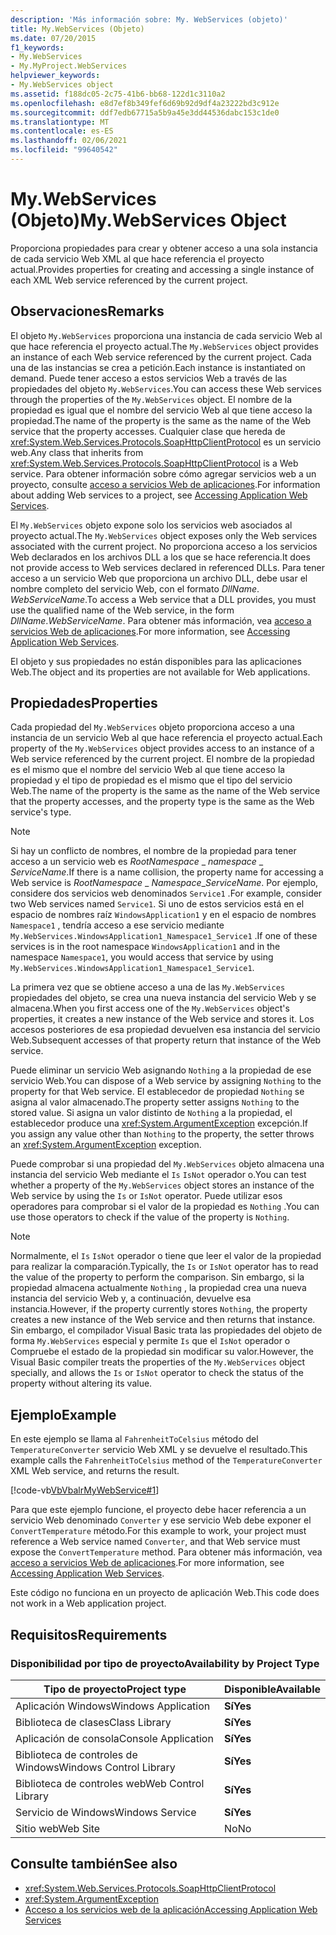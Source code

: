 ```yaml
---
description: 'Más información sobre: My. WebServices (objeto)'
title: My.WebServices (Objeto)
ms.date: 07/20/2015
f1_keywords:
- My.WebServices
- My.MyProject.WebServices
helpviewer_keywords:
- My.WebServices object
ms.assetid: f188dc05-2c75-41b6-bb68-122d1c3110a2
ms.openlocfilehash: e8d7ef8b349fef6d69b92d9df4a23222bd3c912e
ms.sourcegitcommit: ddf7edb67715a5b9a45e3dd44536dabc153c1de0
ms.translationtype: MT
ms.contentlocale: es-ES
ms.lasthandoff: 02/06/2021
ms.locfileid: "99640542"
---
```

# <a name="mywebservices-object"></a><span data-ttu-id="bafc4-103">My.WebServices (Objeto)</span><span class="sxs-lookup"><span data-stu-id="bafc4-103">My.WebServices Object</span></span>

<span data-ttu-id="bafc4-104">Proporciona propiedades para crear y obtener acceso a una sola instancia de cada servicio Web XML al que hace referencia el proyecto actual.</span><span class="sxs-lookup"><span data-stu-id="bafc4-104">Provides properties for creating and accessing a single instance of each XML Web service referenced by the current project.</span></span>  
  
## <a name="remarks"></a><span data-ttu-id="bafc4-105">Observaciones</span><span class="sxs-lookup"><span data-stu-id="bafc4-105">Remarks</span></span>  

 <span data-ttu-id="bafc4-106">El objeto `My.WebServices` proporciona una instancia de cada servicio Web al que hace referencia el proyecto actual.</span><span class="sxs-lookup"><span data-stu-id="bafc4-106">The `My.WebServices` object provides an instance of each Web service referenced by the current project.</span></span> <span data-ttu-id="bafc4-107">Cada una de las instancias se crea a petición.</span><span class="sxs-lookup"><span data-stu-id="bafc4-107">Each instance is instantiated on demand.</span></span> <span data-ttu-id="bafc4-108">Puede tener acceso a estos servicios Web a través de las propiedades del objeto `My.WebServices`.</span><span class="sxs-lookup"><span data-stu-id="bafc4-108">You can access these Web services through the properties of the `My.WebServices` object.</span></span> <span data-ttu-id="bafc4-109">El nombre de la propiedad es igual que el nombre del servicio Web al que tiene acceso la propiedad.</span><span class="sxs-lookup"><span data-stu-id="bafc4-109">The name of the property is the same as the name of the Web service that the property accesses.</span></span> <span data-ttu-id="bafc4-110">Cualquier clase que hereda de <xref:System.Web.Services.Protocols.SoapHttpClientProtocol> es un servicio web.</span><span class="sxs-lookup"><span data-stu-id="bafc4-110">Any class that inherits from <xref:System.Web.Services.Protocols.SoapHttpClientProtocol> is a Web service.</span></span> <span data-ttu-id="bafc4-111">Para obtener información sobre cómo agregar servicios web a un proyecto, consulte [acceso a servicios Web de aplicaciones](../../developing-apps/programming/accessing-application-web-services.md).</span><span class="sxs-lookup"><span data-stu-id="bafc4-111">For information about adding Web services to a project, see [Accessing Application Web Services](../../developing-apps/programming/accessing-application-web-services.md).</span></span>  
  
 <span data-ttu-id="bafc4-112">El `My.WebServices` objeto expone solo los servicios web asociados al proyecto actual.</span><span class="sxs-lookup"><span data-stu-id="bafc4-112">The `My.WebServices` object exposes only the Web services associated with the current project.</span></span> <span data-ttu-id="bafc4-113">No proporciona acceso a los servicios Web declarados en los archivos DLL a los que se hace referencia.</span><span class="sxs-lookup"><span data-stu-id="bafc4-113">It does not provide access to Web services declared in referenced DLLs.</span></span> <span data-ttu-id="bafc4-114">Para tener acceso a un servicio Web que proporciona un archivo DLL, debe usar el nombre completo del servicio Web, con el formato *DllName*. *WebServiceName*.</span><span class="sxs-lookup"><span data-stu-id="bafc4-114">To access a Web service that a DLL provides, you must use the qualified name of the Web service, in the form *DllName*.*WebServiceName*.</span></span> <span data-ttu-id="bafc4-115">Para obtener más información, vea [acceso a servicios Web de aplicaciones](../../developing-apps/programming/accessing-application-web-services.md).</span><span class="sxs-lookup"><span data-stu-id="bafc4-115">For more information, see [Accessing Application Web Services](../../developing-apps/programming/accessing-application-web-services.md).</span></span>  
  
 <span data-ttu-id="bafc4-116">El objeto y sus propiedades no están disponibles para las aplicaciones Web.</span><span class="sxs-lookup"><span data-stu-id="bafc4-116">The object and its properties are not available for Web applications.</span></span>  
  
## <a name="properties"></a><span data-ttu-id="bafc4-117">Propiedades</span><span class="sxs-lookup"><span data-stu-id="bafc4-117">Properties</span></span>  

 <span data-ttu-id="bafc4-118">Cada propiedad del `My.WebServices` objeto proporciona acceso a una instancia de un servicio Web al que hace referencia el proyecto actual.</span><span class="sxs-lookup"><span data-stu-id="bafc4-118">Each property of the `My.WebServices` object provides access to an instance of a Web service referenced by the current project.</span></span> <span data-ttu-id="bafc4-119">El nombre de la propiedad es el mismo que el nombre del servicio Web al que tiene acceso la propiedad y el tipo de propiedad es el mismo que el tipo del servicio Web.</span><span class="sxs-lookup"><span data-stu-id="bafc4-119">The name of the property is the same as the name of the Web service that the property accesses, and the property type is the same as the Web service's type.</span></span>  
  
> [!NOTE]
> <span data-ttu-id="bafc4-120">Si hay un conflicto de nombres, el nombre de la propiedad para tener acceso a un servicio web es *RootNamespace* _ *namespace* \_ *ServiceName*.</span><span class="sxs-lookup"><span data-stu-id="bafc4-120">If there is a name collision, the property name for accessing a Web service is *RootNamespace* _ *Namespace*\_*ServiceName*.</span></span> <span data-ttu-id="bafc4-121">Por ejemplo, considere dos servicios web denominados `Service1` .</span><span class="sxs-lookup"><span data-stu-id="bafc4-121">For example, consider two Web services named `Service1`.</span></span> <span data-ttu-id="bafc4-122">Si uno de estos servicios está en el espacio de nombres raíz `WindowsApplication1` y en el espacio de nombres `Namespace1` , tendría acceso a ese servicio mediante `My.WebServices.WindowsApplication1_Namespace1_Service1` .</span><span class="sxs-lookup"><span data-stu-id="bafc4-122">If one of these services is in the root namespace `WindowsApplication1` and in the namespace `Namespace1`, you would access that service by using `My.WebServices.WindowsApplication1_Namespace1_Service1`.</span></span>  
  
 <span data-ttu-id="bafc4-123">La primera vez que se obtiene acceso a una de las `My.WebServices` propiedades del objeto, se crea una nueva instancia del servicio Web y se almacena.</span><span class="sxs-lookup"><span data-stu-id="bafc4-123">When you first access one of the `My.WebServices` object's properties, it creates a new instance of the Web service and stores it.</span></span> <span data-ttu-id="bafc4-124">Los accesos posteriores de esa propiedad devuelven esa instancia del servicio Web.</span><span class="sxs-lookup"><span data-stu-id="bafc4-124">Subsequent accesses of that property return that instance of the Web service.</span></span>  
  
 <span data-ttu-id="bafc4-125">Puede eliminar un servicio Web asignando `Nothing` a la propiedad de ese servicio Web.</span><span class="sxs-lookup"><span data-stu-id="bafc4-125">You can dispose of a Web service by assigning `Nothing` to the property for that Web service.</span></span> <span data-ttu-id="bafc4-126">El establecedor de propiedad `Nothing` se asigna al valor almacenado.</span><span class="sxs-lookup"><span data-stu-id="bafc4-126">The property setter assigns `Nothing` to the stored value.</span></span> <span data-ttu-id="bafc4-127">Si asigna un valor distinto de `Nothing` a la propiedad, el establecedor produce una <xref:System.ArgumentException> excepción.</span><span class="sxs-lookup"><span data-stu-id="bafc4-127">If you assign any value other than `Nothing` to the property, the setter throws an <xref:System.ArgumentException> exception.</span></span>  
  
 <span data-ttu-id="bafc4-128">Puede comprobar si una propiedad del `My.WebServices` objeto almacena una instancia del servicio Web mediante el `Is` `IsNot` operador o.</span><span class="sxs-lookup"><span data-stu-id="bafc4-128">You can test whether a property of the `My.WebServices` object stores an instance of the Web service by using the `Is` or `IsNot` operator.</span></span> <span data-ttu-id="bafc4-129">Puede utilizar esos operadores para comprobar si el valor de la propiedad es `Nothing` .</span><span class="sxs-lookup"><span data-stu-id="bafc4-129">You can use those operators to check if the value of the property is `Nothing`.</span></span>  
  
> [!NOTE]
> <span data-ttu-id="bafc4-130">Normalmente, el `Is` `IsNot` operador o tiene que leer el valor de la propiedad para realizar la comparación.</span><span class="sxs-lookup"><span data-stu-id="bafc4-130">Typically, the `Is` or `IsNot` operator has to read the value of the property to perform the comparison.</span></span> <span data-ttu-id="bafc4-131">Sin embargo, si la propiedad almacena actualmente `Nothing` , la propiedad crea una nueva instancia del servicio Web y, a continuación, devuelve esa instancia.</span><span class="sxs-lookup"><span data-stu-id="bafc4-131">However, if the property currently stores `Nothing`, the property creates a new instance of the Web service and then returns that instance.</span></span> <span data-ttu-id="bafc4-132">Sin embargo, el compilador Visual Basic trata las propiedades del objeto de forma `My.WebServices` especial y permite `Is` que el `IsNot` operador o Compruebe el estado de la propiedad sin modificar su valor.</span><span class="sxs-lookup"><span data-stu-id="bafc4-132">However, the Visual Basic compiler treats the properties of the `My.WebServices` object specially, and allows the `Is` or `IsNot` operator to check the status of the property without altering its value.</span></span>  
  
## <a name="example"></a><span data-ttu-id="bafc4-133">Ejemplo</span><span class="sxs-lookup"><span data-stu-id="bafc4-133">Example</span></span>  

 <span data-ttu-id="bafc4-134">En este ejemplo se llama al `FahrenheitToCelsius` método del `TemperatureConverter` servicio Web XML y se devuelve el resultado.</span><span class="sxs-lookup"><span data-stu-id="bafc4-134">This example calls the `FahrenheitToCelsius` method of the `TemperatureConverter` XML Web service, and returns the result.</span></span>  
  
 [!code-vb[VbVbalrMyWebService#1](~/samples/snippets/visualbasic/VS_Snippets_VBCSharp/VbVbalrMyWebService/VB/Form1.vb#1)]  
  
 <span data-ttu-id="bafc4-135">Para que este ejemplo funcione, el proyecto debe hacer referencia a un servicio Web denominado `Converter` y ese servicio Web debe exponer el `ConvertTemperature` método.</span><span class="sxs-lookup"><span data-stu-id="bafc4-135">For this example to work, your project must reference a Web service named `Converter`, and that Web service must expose the `ConvertTemperature` method.</span></span> <span data-ttu-id="bafc4-136">Para obtener más información, vea [acceso a servicios Web de aplicaciones](../../developing-apps/programming/accessing-application-web-services.md).</span><span class="sxs-lookup"><span data-stu-id="bafc4-136">For more information, see [Accessing Application Web Services](../../developing-apps/programming/accessing-application-web-services.md).</span></span>  
  
 <span data-ttu-id="bafc4-137">Este código no funciona en un proyecto de aplicación Web.</span><span class="sxs-lookup"><span data-stu-id="bafc4-137">This code does not work in a Web application project.</span></span>  
  
## <a name="requirements"></a><span data-ttu-id="bafc4-138">Requisitos</span><span class="sxs-lookup"><span data-stu-id="bafc4-138">Requirements</span></span>  
  
### <a name="availability-by-project-type"></a><span data-ttu-id="bafc4-139">Disponibilidad por tipo de proyecto</span><span class="sxs-lookup"><span data-stu-id="bafc4-139">Availability by Project Type</span></span>  
  
|<span data-ttu-id="bafc4-140">Tipo de proyecto</span><span class="sxs-lookup"><span data-stu-id="bafc4-140">Project type</span></span>|<span data-ttu-id="bafc4-141">Disponible</span><span class="sxs-lookup"><span data-stu-id="bafc4-141">Available</span></span>|  
|---|---|  
|<span data-ttu-id="bafc4-142">Aplicación Windows</span><span class="sxs-lookup"><span data-stu-id="bafc4-142">Windows Application</span></span>|<span data-ttu-id="bafc4-143">**Sí**</span><span class="sxs-lookup"><span data-stu-id="bafc4-143">**Yes**</span></span>|  
|<span data-ttu-id="bafc4-144">Biblioteca de clases</span><span class="sxs-lookup"><span data-stu-id="bafc4-144">Class Library</span></span>|<span data-ttu-id="bafc4-145">**Sí**</span><span class="sxs-lookup"><span data-stu-id="bafc4-145">**Yes**</span></span>|  
|<span data-ttu-id="bafc4-146">Aplicación de consola</span><span class="sxs-lookup"><span data-stu-id="bafc4-146">Console Application</span></span>|<span data-ttu-id="bafc4-147">**Sí**</span><span class="sxs-lookup"><span data-stu-id="bafc4-147">**Yes**</span></span>|  
|<span data-ttu-id="bafc4-148">Biblioteca de controles de Windows</span><span class="sxs-lookup"><span data-stu-id="bafc4-148">Windows Control Library</span></span>|<span data-ttu-id="bafc4-149">**Sí**</span><span class="sxs-lookup"><span data-stu-id="bafc4-149">**Yes**</span></span>|  
|<span data-ttu-id="bafc4-150">Biblioteca de controles web</span><span class="sxs-lookup"><span data-stu-id="bafc4-150">Web Control Library</span></span>|<span data-ttu-id="bafc4-151">**Sí**</span><span class="sxs-lookup"><span data-stu-id="bafc4-151">**Yes**</span></span>|  
|<span data-ttu-id="bafc4-152">Servicio de Windows</span><span class="sxs-lookup"><span data-stu-id="bafc4-152">Windows Service</span></span>|<span data-ttu-id="bafc4-153">**Sí**</span><span class="sxs-lookup"><span data-stu-id="bafc4-153">**Yes**</span></span>|  
|<span data-ttu-id="bafc4-154">Sitio web</span><span class="sxs-lookup"><span data-stu-id="bafc4-154">Web Site</span></span>|<span data-ttu-id="bafc4-155">No</span><span class="sxs-lookup"><span data-stu-id="bafc4-155">No</span></span>|  
  
## <a name="see-also"></a><span data-ttu-id="bafc4-156">Consulte también</span><span class="sxs-lookup"><span data-stu-id="bafc4-156">See also</span></span>

- <xref:System.Web.Services.Protocols.SoapHttpClientProtocol>
- <xref:System.ArgumentException>
- [<span data-ttu-id="bafc4-157">Acceso a los servicios web de la aplicación</span><span class="sxs-lookup"><span data-stu-id="bafc4-157">Accessing Application Web Services</span></span>](../../developing-apps/programming/accessing-application-web-services.md)

